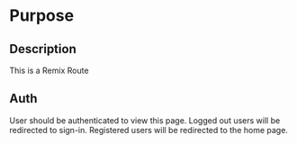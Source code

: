 # Purpose

## Description

This is a Remix Route

## Auth

User should be authenticated to view this page.
Logged out users will be redirected to sign-in.
Registered users will be redirected to the home page.
